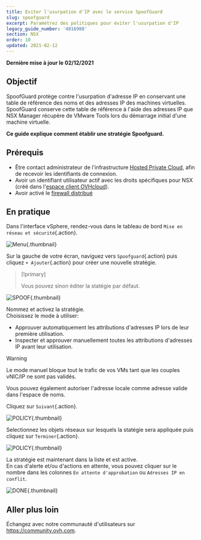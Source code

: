 ```yaml
---
title: Eviter l'usurpation d'IP avec le service SpoofGuard
slug: spoofguard
excerpt: Paramétrez des politiques pour éviter l'usurpation d'IP
legacy_guide_number: '4816988'
section: NSX
order: 10
updated: 2021-02-12
---
```


**Dernière mise à jour le 02/12/2021**

## Objectif

SpoofGuard protège contre l'usurpation d'adresse IP en conservant une table de référence des noms et des adresses IP des machines virtuelles. SpoofGuard conserve cette table de référence à l'aide des adresses IP que NSX Manager récupère de VMware Tools lors du démarrage initial d'une machine virtuelle.

**Ce guide explique comment établir une stratégie Spoofguard.**

## Prérequis

- Être contact administrateur de l'infrastructure [Hosted Private Cloud](https://www.ovhcloud.com/fr/enterprise/products/hosted-private-cloud/), afin de recevoir les identifiants de connexion.
- Avoir un identifiant utilisateur actif avec les droits spécifiques pour NSX (créé dans l'[espace client OVHcloud](https://www.ovh.com/auth/?action=gotomanager&from=https://www.ovh.com/fr/&ovhSubsidiary=fr)).
- Avoir activé le [firewall distribué](https://docs.ovh.com/fr/private-cloud/configurer-le-firewall-distribue-nsx/)

## En pratique

Dans l'interface vSphere, rendez-vous dans le tableau de bord `Mise en réseau et sécurité`{.action}.

![Menu](images/en01dash.png){.thumbnail}

Sur la gauche de votre écran, naviguez vers `Spoofguard`{.action} puis cliquez `+ Ajouter`{.action} pour créer une nouvelle stratégie.<br>

> [!primary]
>
> Vous pouvez sinon éditer la statégie par défaut.

![SPOOF](images/en02spoof.png){.thumbnail}

Nommez et activez la stratégie.<br>
Choisissez le mode à utiliser:

- Approuver automatiquement les attributions d'adresses IP lors de leur première utilisation.
- Inspecter et approuver manuellement toutes les attributions d'adresses IP avant leur utilisation.

> [!warning]
>
> Le mode manuel bloque tout le trafic de vos VMs tant que les couples vNIC/IP ne sont pas validés.
>

Vous pouvez également autoriser l'adresse locale comme adresse valide dans l'espace de noms.<br>

Cliquez sur `Suivant`{.action}.

![POLICY](images/en03settings.png){.thumbnail}

Selectionnez les objets réseaux sur lesquels la statégie sera appliquée puis cliquez sur `Terminer`{.action}.

![POLICY](images/en04network.png){.thumbnail}

La stratégie est maintenant dans la liste et est active.<br>
En cas d'alerte et/ou d'actions en attente, vous pouvez cliquer sur le nombre dans les colonnes `En attente d'approbation` ou `Adresses IP en conflit`.

![DONE](images/en05done.png){.thumbnail}

## Aller plus loin

Échangez avec notre communauté d'utilisateurs sur <https://community.ovh.com>.
